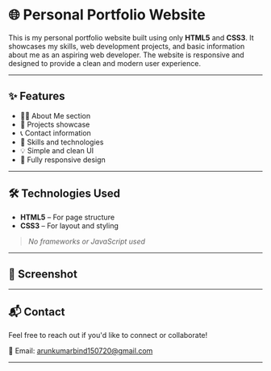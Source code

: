 # 🌐 Personal Portfolio Website

This is my personal portfolio website built using only **HTML5** and **CSS3**. It showcases my skills, web development projects, and basic information about me as an aspiring web developer. The website is responsive and designed to provide a clean and modern user experience.

---

## ✨ Features

- 🧑‍💻 About Me section
- 📂 Projects showcase
- 📞 Contact information
- 🎯 Skills and technologies
- 💡 Simple and clean UI
- 📱 Fully responsive design

---

## 🛠️ Technologies Used

- **HTML5** – For page structure
- **CSS3** – For layout and styling

> *No frameworks or JavaScript used*

---

## 📸 Screenshot






---

## 📬 Contact

Feel free to reach out if you'd like to connect or collaborate!

📧 Email: arunkumarbind150720@gmail.com  


---



